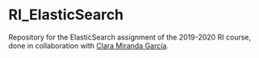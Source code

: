 # RI_ElasticSearch

Repository for the ElasticSearch assignment of the 2019-2020 RI course, done in collaboration with [Clara Miranda García](https://github.com/ClaraMirandaGarcia).
